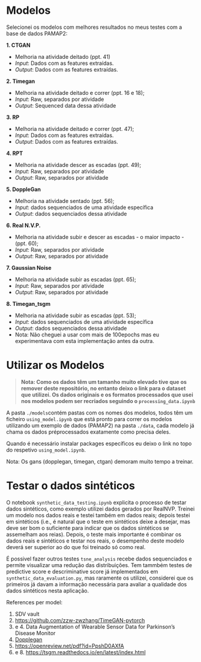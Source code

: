 # Modelos

Selecionei os modelos com melhores resultados no meus testes com a base de dados PAMAP2:

__1. CTGAN__
- Melhoria na atividade deitado (ppt. 41)
- _Input_: Dados com as features extraídas.
- _Output_: Dados com as features extraídas.

__2. Timegan__
- Melhoria na atividade deitado e correr (ppt. 16 e 18);
- _Input_: Raw, separados por atividade
- _Output_: Sequenced data dessa atividade

__3. RP__
- Melhoria na atividade deitado e correr (ppt. 47);
- _Input_: Dados com as features extraídas.
- _Output_: Dados com as features extraídas.

__4. RPT__
- Melhoria na atividade descer as escadas (ppt. 49);
- _Input_: Raw, separados por atividade
- _Output_: Raw, separados por atividade

__5. DoppleGan__
- Melhoria na atividade sentado (ppt. 56);
- _Input_: dados sequenciados de uma atividade específica
- _Output_: dados sequenciados dessa atividade

__6. Real N.V.P.__
- Melhoria na atividade subir e descer as escadas - o maior impacto - (ppt. 60);
- _Input_: Raw, separados por atividade
- _Output_: Raw, separados por atividade

__7. Gaussian Noise__
- Melhoria na atividade subir as escadas (ppt. 65);
- _Input_: Raw, separados por atividade
- _Output_: Raw, separados por atividade

__8. Timegan_tsgm__
- Melhoria na atividade subir as escadas (ppt. 53);
- _Input_: dados sequenciados de uma atividade específica
- _Output_: dados sequenciados dessa atividade
- Nota: Não cheguei a usar com mais de 100epochs mas eu experimentava com esta implementação antes da outra.

# Utilizar os Modelos

> __Nota: Como os dados têm um tamanho muito elevado tive que os remover deste repositório, no entanto deixo o link para o dataset que utilizei. Os dados originais e os formatos processados que usei nos modelos podem ser recriados seguindo o ``processing_data.ipynb``__


A pasta ``./models``contém pastas com os nomes dos modelos, todos têm um ficheiro ``using_model.ipynb`` que está pronto para correr os modelos utilizando um exemplo de dados (PAMAP2) na pasta ``./data``, cada modelo já chama os dados préprocessados exatamente como precisa deles.

Quando é necessário instalar packages específicos eu deixo o link no topo do respetivo ``using_model.ipynb``.

Nota: Os gans (dopplegan, timegan, ctgan) demoram muito tempo a treinar.

# Testar o dados sintéticos
O notebook ``synthetic_data_testing.ipynb`` explicita o processo de testar dados sintéticos, como exemplo utilizei dados gerados por RealNVP.
Treinei um modelo nos dados reais e testei também em dados reais; depois testei em sintéticos (i.e., é natural que o teste em sintéticos deixe a desejar, mas deve ser bom o suficiente para indicar que os dados sintéticos se assemelham aos reias). Depois, o teste mais importante é combinar os dados reais e sintéticos e testar nos reais, o desempenho deste modelo deverá ser superior ao do que foi treinado só como real.

É possivel fazer outros testes ``tsne_analysis`` recebe dados sequenciados e permite visualizar uma redução das distribuições. Tem tammbém testes de predictive score e descriminative score já implementados em ``synthetic_data_evaluation.py``, mas raramente os utilizei, considerei que os primeiros já davam a informação necessária para avaliar a qualidade dos dados sintéticos nesta aplicação.

References per model:
1. SDV vault
2. https://github.com/zzw-zwzhang/TimeGAN-pytorch
3. e 4. Data Augmentation of Wearable Sensor Data for Parkinson’s Disease Monitor
5. [Dopplegan](https://github.com/gretelai/gretel-synthetics)
6. https://openreview.net/pdf?id=PpshD0AXfA
7. e 8. https://tsgm.readthedocs.io/en/latest/index.html 